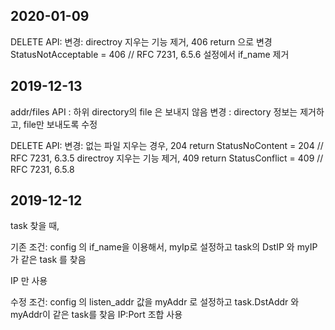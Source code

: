 ## 2020-01-09
DELETE API:
변경:
directroy 지우는 기능 제거, 406 return 으로 변경
	StatusNotAcceptable                = 406 // RFC 7231, 6.5.6
설정에서 if_name 제거


## 2019-12-13

addr/files API :
하위 directory의 file 은 보내지 않음
변경 :
directory 정보는 제거하고, file만 보내도록 수정

DELETE API:
변경:
없는 파일 지우는 경우, 204 return
	StatusNoContent            = 204 // RFC 7231, 6.3.5
directroy 지우는 기능 제거, 409 return
	StatusConflict                     = 409 // RFC 7231, 6.5.8

## 2019-12-12

task 찾을 때,

기존 조건:
config 의 if_name을 이용해서, myIp로 설정하고
task의 DstIP 와 myIP가 같은 task 를 찾음

IP 만 사용

수정 조건:
config 의 listen_addr 값을 myAddr 로 설정하고
task.DstAddr 와 myAddr이 같은 task를 찾음
IP:Port 조합 사용
